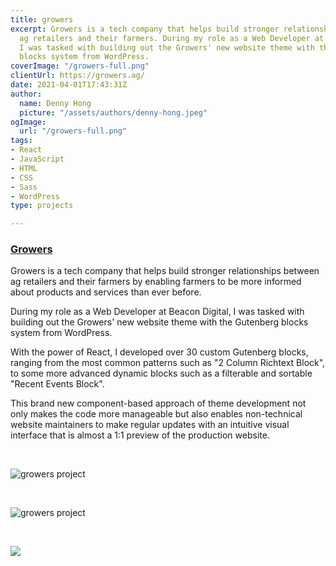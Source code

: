 ```yaml
---
title: growers
excerpt: Growers is a tech company that helps build stronger relationships between
  ag retailers and their farmers. During my role as a Web Developer at Beacon Digital,
  I was tasked with building out the Growers' new website theme with the Gutenberg
  blocks system from WordPress.
coverImage: "/growers-full.png"
clientUrl: https://growers.ag/
date: 2021-04-01T17:43:31Z
author:
  name: Denny Hong
  picture: "/assets/authors/denny-hong.jpeg"
ogImage:
  url: "/growers-full.png"
tags:
- React
- JavaScript
- HTML
- CSS
- Sass
- WordPress
type: projects

---
```

### [Growers](https://growers.ag/ "Growers")

Growers is a tech company that helps build stronger relationships between ag retailers and their farmers by enabling farmers to be more informed about products and services than ever before.

During my role as a Web Developer at Beacon Digital, I was tasked with building out the Growers' new website theme with the Gutenberg blocks system from WordPress.

With the power of React, I developed over 30 custom Gutenberg blocks, ranging from the most common patterns such as "2 Column Richtext Block", to some more advanced dynamic blocks such as a filterable and sortable "Recent Events Block".

This brand new component-based approach of theme development not only makes the code more manageable but also enables non-technical website maintainers to make regular updates with an intuitive visual interface that is almost a 1:1 preview of the production website.

<br>

![growers project](/growers1.png "growers project")

<br>

![growers project](/growers2.png "growers project")

<br>

![](/growers3-1.png)